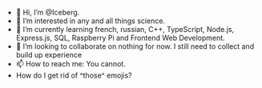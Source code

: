 - 👋 Hi, I’m @Iceberg.
- 👀 I’m interested in any and all things science.
- 🌱 I’m currently learning french, russian, C++, TypeScript, Node.js, Express.js, SQL, Raspberry Pi and Frontend Web Development.
- 💞️ I’m looking to collaborate on nothing for now. I still need to collect and build up experience
- 📫 How to reach me: You cannot.
- How do I get rid of ^those^ emojis?

<!---
ProgrammingIsOnlyTheTipOfTheIceberg/ProgrammingIsOnlyTheTipOfTheIceberg is a ✨ special ✨ repository because its `README.md` (this file) appears on your GitHub profile.
You can click the Preview link to take a look at your changes.
--->
